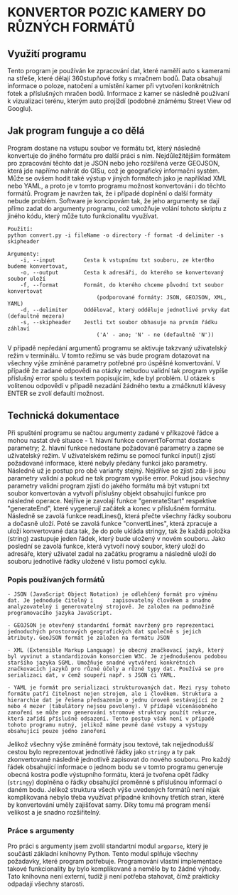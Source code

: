 
# KONVERTOR POZIC KAMERY DO RŮZNÝCH FORMÁTŮ

## Využití programu
Tento program je používán ke zpracování dat, které naměří auto s kamerami na střeše, které dělají 360stupňové fotky s mračnem bodů. Data obsahují informace o poloze, natočení a umístění kamer při vytvoření konkrétních fotek a příslušných mračen bodů. Informace z kamer se následně používaní k vizualizaci terénu, kterým auto projíždí (podobné známému Street View od Googlu).

## Jak program funguje a co dělá

Program dostane na vstupu soubor ve formátu txt, který následně konvertuje do jiného formátu pro další práci s ním. Nejdůležitějším formátem pro zpracování těchto dat je JSON nebo jeho rozšířená verze GEOJSON, která jde napřímo nahrát do GISu, což je geografický informační systém. Může se ovšem hodit také výstup v jiných formátech jako je například XML nebo YAML, a proto je v tomto programu možnost konvertování i do těchto formátů. Program je navržen tak, že i případé doplnění o další formáty nebude problém. Software je koncipovám tak, že jeho argumenty se dají přímo zadat do argumenty programu, což umožňuje volání tohoto skriptu z jiného kódu, který může tuto funkcionalitu využívat.

```
Použití:
python convert.py -i fileName -o directory -f format -d delimiter -s skipheader

Argumenty:
    -i, --input         Cesta k vstupnímu txt souboru, ze kter0ho budeme konvertovat,
    -o, --output        Cesta k adresáři, do kterého se konvertovaný soubor uloží
    -f, --format        Formát, do kterého chceme původní txt soubor konvertovat
                            (podporované formáty: JSON, GEOJSON, XML, YAML)
    -d, --delimiter     Oddělovač, který odděluje jednotlivé prvky dat (defaultně mezera)
    -s, --skipheader    Jestli txt soubor obhasuje na prvním řádku záhlaví
                            ('A' - ano; 'N' - ne (defaultně 'N'))
```

V případě nepředání argumentů programu se aktivuje takzvaný uživatelský režim v terminálu. V tomto režimu se vás bude program dotazovat na všechny výše zmíněné parametry potřebné pro úspěšné konvertování. V případě že zadané odpovědi na otázky nebudou validní tak program vypíše příslušný error spolu s textem popisujícím, kde byl problém. U otázek s volitenou odpovědí v případě nezadání žádného textu a zmáčknutí klávesy ENTER se zvolí defaultí možnost.

## Technická dokumentace

Při spušténí programu se načtou argumenty zadané v příkazové řádce a mohou nastat dvě situace - 1. hlavní funkce convertToFormat dostane parametry; 2. hlavní funkce nedostane požadované parametry a zapne se uživatelský režim. V uživatelském režimu se pomocí funkcí input() zjistí požadované informace, které nebyly předány funkci jako parametry. Následně už je postup pro obě varianty stejný. Nejdříve se zjistí zda-li jsou parametry validní a pokud ne tak program vypíše error. Pokud jsou všechny parametry validní program zjistí do jakého formátu má být vstupní txt soubor konvertován a vytvoří příslušny objekt obsahující funkce pro následné operace. Nejříve je zavolají funkce "generateStart" respektive "generateEnd", které vygenerují začátek a konec v příslušném formátu. Následně se zavolá funkce readLines(), která přečte všechny řádky souboru a dočasně uloží. Poté se zavolá funkce "convertLines", která zpracuje a uloží konvertované data tak, že do pole ukláda stringy, tak že každá položka (string) zastupuje jeden řádek, který bude uložený v novém souboru. Jako poslední se zavolá funkce, která vytvoří nový soubor, který uloží do adresáře, který uživatel zadal na začátku programu a následně uloží do souboru jednotlivé řádky uložené v listu pomocí cyklu.

### Popis používaných formátů
    - JSON (JavaScript Object Notation) je odlehčený formát pro výměnu dat. Je jednoduše čitelný i      zapisovatelný člověkem a snadno analyzovatelný i generovatelný strojově. Je založen na podmnožině programovacího jazyka JavaScript.

    - GEOJSON je otevřený standardní formát navržený pro reprezentaci jednoduchých prostorových geografických dat společně s jejich atributy. GeoJSON formát je založen na formátu JSON

    - XML (Extensible Markup Language) je obecný značkovací jazyk, který byl vyvinut a standardizován konsorciem W3C. Je zjednodušenou podobou staršího jazyka SGML. Umožňuje snadné vytváření konkrétních značkovacích jazyků pro různé účely a různé typy dat. Používá se pro serializaci dat, v čemž soupeří např. s JSON či YAML.

    - YAML je formát pro serializaci strukturovaných dat. Mezi rysy tohoto formátu patří čitelnost nejen strojem, ale i člověkem. Struktura a hierarchie dat je řešena předsazením o jednu úroveň sestávající ze 2 nebo 4 mezer (tabulátory nejsou povoleny). V přídapě vícenásobného zanoření se může pro generování stromové struktory použít rekurze, která zařídí příslušné odsazení. Tento postup však není v případě tohoto programu nutný, jelikož máme pevně dané vstupy a výstupy obsahující pouze jedno zanoření

Jelikož všechny výše zmíněné formáty jsou textové, tak nejjednodušší cestou bylo reprezentovat jednotlivé řádky jako `stringy` a ty pak zkonvertované následně jednotlivě zapisovat do nového souboru. Pro každý řádek obsahující informace o jednom bodu se v tomto programu generuje obecná kostra podle výstupního formátu, která je tvořena opět řádky (`stringy`) doplněna o řádky obsahující proměnné s příslušnou informací o daném bodu.
Jelikož struktura všech výše uvedených formátů není nijak komplikovaná nebylo třeba využívat případné knihovny třetích stran, které by konvertování uměly zajišťovat samy. Díky tomu má program menší velikost a je snadno rozšiřitelný.

### Práce s argumenty
Pro práci s argumenty jsem zvolil standartní modul `argparse`, který je součástí základní knihovny Python. Tento modul splňuje všechny požadavky, které program potřebuje. Programování vlastní implementace takové funkcionality by bylo komplikované a nemělo by to žádné výhody. Tato knihovna není externí, tudíž ji není potřeba stahovat, čímž prakticky odpadají všechny starosti.
